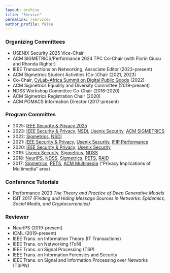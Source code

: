 ```yaml
---
layout: archive
title: "Service"
permalink: /service/
author_profile: false
---
```



### Organizing Committees
* USENIX Security 2025 Vice-Chair
* ACM SIGMETRICS/Performance 2024 TPC Co-Chair (with Florin Ciucu and Rhonda Righter)
* IEEE Transactions on Networking, Associate Editor (2023-present)
* ACM Sigmetrics Student Activities (Co-)Chair (2021, 2023)
* Co-Chair, <a href="https://www.africa.engineering.cmu.edu/research/cylab/summit.html"> CyLab-Africa Summit on Digital Public Goods</a> (2022)
* ACM Sigmetrics Equality and Diversity Committee (2019-present)
* NDSS Workshop Committee Co-Chair (2018-2020)
* ACM Sigmetrics Registration Chair (2020)
* ACM POMACS Information Director (2017-present)

### Program Committes
* 2025: <a href="https://sp2025.ieee-security.org/"> IEEE Security & Privacy 2025</a>
* 2023: <a href="">IEEE Security & Privacy</a>, <a href="https://www.usenix.org/conference/nsdi23">NSDI</a>, <a href="https://www.usenix.org/conference/usenixsecurity23">Usenix Security</a>, <a href="">ACM SIGMETRICS</a>
* 2022: <a href="https://www.sigmetrics.org/sigmetrics2022/">Sigmetrics</a>, <a href="https://www.usenix.org/conference/nsdi22">NSDI</a>
* 2021: <a href="https://www.ieee-security.org/TC/SP2021/cfpapers.html">IEEE Security & Privacy</a>,
        <a href="https://www.usenix.org/conference/usenixsecurity21">Usenix Security</a>,
        <a href="https://www.performance2021.deib.polimi.it/">IFIP Performance</a>
* 2020: <a href="https://www.ieee-security.org/TC/SP2020/cfpapers.html">IEEE Security & Privacy</a>,
        <a href="https://www.usenix.org/conference/usenixsecurity20">Usenix Security</a>
* 2019: <a href="https://www.usenix.org/conference/usenixsecurity19">Usenix Security</a>,
        <a href="https://www.sigmetrics.org/sigmetrics2019/">Sigmetrics</a>,
        <a href="https://www.ndss-symposium.org/ndss2019/">NDSS</a>
* 2018: <a href="https://nips.cc/Conferences/2018">NeurIPS</a>,
        <a href="http://www.internetsociety.org/events/ndss-symposium/ndss-symposium-2018">NDSS</a>,
        <a href="https://www.sigmetrics.org/sigmetrics2018/">Sigmetrics</a>,
        <a href="https://petsymposium.org/">PETS</a>,
        <a href="https://www.raid2018.org/">RAID</a>
* 2017: <a href="https://www.sigmetrics.org/sigmetrics2017/">Sigmetrics</a>, <a href="https://petsymposium.org/">PETS</a>,
        <a href="http://www.acmmm.org/2017/">ACM Multimedia</a> ("Privacy Implications of Multimedia" area)

### Conference Tutorials
* Performance 2023 <i>The Theory and Practice of Deep Generative Models</i>
* ISIT 2017 <i>(Finding and Hiding Message Sources in Networks: Epidemics, Social Media, and Cryptocurrencies)</i>

### Reviewer
* NeurIPS (2019-present)
* ICML (2019-present)
* IEEE Trans. on Information Theory (IT Transactions)
* IEEE Trans. on Networking (ToN)
* IEEE Trans. on Signal Processing (TSP)
* IEEE Trans. on Information Forensics and Security
* IEEE Trans. on Signal and Information Processing over Networks (TSIPN)